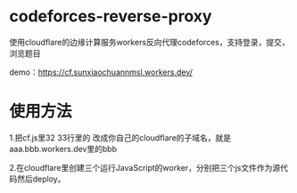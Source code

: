 # codeforces-reverse-proxy
使用cloudflare的边缘计算服务workers反向代理codeforces，支持登录，提交，浏览题目

demo：https://cf.sunxiaochuannmsl.workers.dev/

# 使用方法

1.把cf.js里32 33行里的 <YOUR-SUBDOMAIN> 改成你自己的cloudflare的子域名，就是aaa.bbb.workers.dev里的bbb

2.在cloudflare里创建三个运行JavaScript的worker，分别把三个js文件作为源代码然后deploy。
